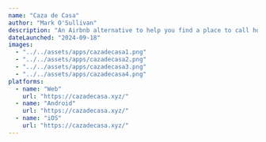 ```yaml
---
name: "Caza de Casa"
author: "Mark O'Sullivan"
description: "An Airbnb alternative to help you find a place to call home. The wide range of filters and preferences make it quick and easy to find the perfect place to stay."
dateLaunched: "2024-09-18"
images:
  - "../../assets/apps/cazadecasa1.png"
  - "../../assets/apps/cazadecasa2.png"
  - "../../assets/apps/cazadecasa3.png"
  - "../../assets/apps/cazadecasa4.png"
platforms:
  - name: "Web"
    url: "https://cazadecasa.xyz/"
  - name: "Android"
    url: "https://cazadecasa.xyz/"
  - name: "iOS"
    url: "https://cazadecasa.xyz/"
---
```

